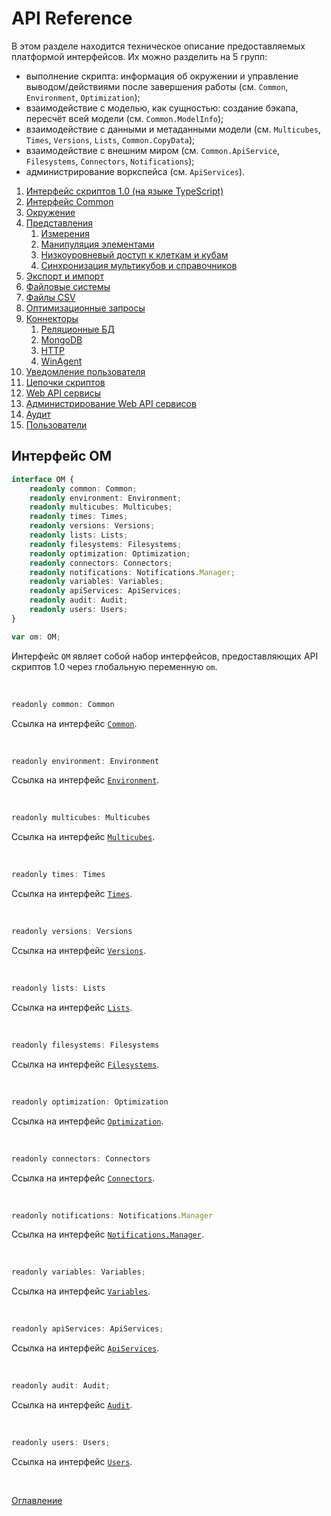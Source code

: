 # API Reference

В этом разделе находится техническое описание предоставляемых платформой интерфейсов. Их можно разделить на 5 групп:

* выполнение скрипта: информация об окружении и управление выводом/действиями после завершения работы (см. `Common`, `Environment`, `Optimization`);
* взаимодействие с моделью, как сущностью: создание бэкапа, пересчёт всей модели (см. `Common.ModelInfo`);
* взаимодействие с данными и метаданными модели (см. `Multicubes`, `Times`, `Versions`, `Lists`, `Common.CopyData`);
* взаимодействие с внешним миром (см. `Common.ApiService`, `Filesystems`, `Connectors`, `Notifications`);
* администрирование воркспейса (см. `ApiServices`).

1. [Интерфейс скриптов 1.0 (на языке TypeScript)](scripts.om.d.ts)
1. [Интерфейс Common](common.md)
1. [Окружение](env.md)
1. [Представления](views.md)
    1. [Измерения](dimensions.md)
    1. [Манипуляция элементами](elementsManipulator.md)
    1. [Низкоуровневый доступ к клеткам и кубам](cubeCell.md)
    1. [Синхронизация мультикубов и справочников](sync.md)
1. [Экспорт и импорт](exportImport.md)
1. [Файловые системы](fs.md)
1. [Файлы CSV](csv.md)
1. [Оптимизационные запросы](optimization.md)
1. [Коннекторы](connectors.md)
    1. [Реляционные БД](relationalDB.md)
    1. [MongoDB](mongoDB.md)
    1. [HTTP](http.md)
    1. [WinAgent](winAgent.md)
1. [Уведомление пользователя](notifications.md)
1. [Цепочки скриптов](scriptChains.md)
1. [Web API сервисы](apiService.md)
1. [Администрирование Web API сервисов](apiServicesAdministration.md)
1. [Аудит](audit.md)
1. [Пользователи](users.md)

## Интерфейс OM<a name="om"></a>
```ts
interface OM {
	readonly common: Common;
	readonly environment: Environment;
	readonly multicubes: Multicubes;
	readonly times: Times;
	readonly versions: Versions;
	readonly lists: Lists;
	readonly filesystems: Filesystems;
	readonly optimization: Optimization;
	readonly connectors: Connectors;
	readonly notifications: Notifications.Manager;
	readonly variables: Variables;
	readonly apiServices: ApiServices;
	readonly audit: Audit;
    readonly users: Users;
}

var om: OM;
```
Интерфейс `OM` являет собой набор интерфейсов, предоставляющих API cкриптов 1.0 через глобальную переменную `om`.

&nbsp;

```js
readonly common: Common
```
Ссылка на интерфейс [`Common`](./common.md#common).

&nbsp;

```js
readonly environment: Environment
```
Ссылка на интерфейс [`Environment`](./env.md#environment).

&nbsp;

```js
readonly multicubes: Multicubes
```
Ссылка на интерфейс [`Multicubes`](./views.md#multicubes).

&nbsp;

```js
readonly times: Times
```
Ссылка на интерфейс [`Times`](./dimensions.md#times).

&nbsp;

```js
readonly versions: Versions
```
Ссылка на интерфейс [`Versions`](./dimensions.md#versions).

&nbsp;

```js
readonly lists: Lists
```
Ссылка на интерфейс [`Lists`](./dimensions.md#lists).

&nbsp;

```js
readonly filesystems: Filesystems
```
Ссылка на интерфейс [`Filesystems`](./fs.md#filesystems).

&nbsp;

```js
readonly optimization: Optimization
```
Ссылка на интерфейс [`Optimization`](./optimization.md#optimization).

&nbsp;

```js
readonly connectors: Connectors
```
Ссылка на интерфейс [`Connectors`](./connectors.md#connectors).

&nbsp;

```js
readonly notifications: Notifications.Manager
```
Ссылка на интерфейс [`Notifications.Manager`](./notifications.md#manager).

&nbsp;

```js
readonly variables: Variables;
```
Ссылка на интерфейс [`Variables`](./variables.md#variables).

&nbsp;

```js
readonly apiServices: ApiServices;
```
Ссылка на интерфейс [`ApiServices`](./apiServicesAdministration.md#api-services).

&nbsp;

```js
readonly audit: Audit;
```
Ссылка на интерфейс [`Audit`](./audit.md).

&nbsp;

```js
readonly users: Users;
```
Ссылка на интерфейс [`Users`](./users.md).

&nbsp;

[Оглавление](../README.md)
